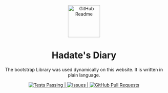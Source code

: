 <p align="center">
 <img width="100px" src="https://media.giphy.com/media/woqpfauZ6cqJFcu696/giphy.gif" align="center" alt="GitHub Readme" />
 <h1 align="center">Hadate's Diary</h1>
 <p align="center">The bootstrap Library was used dynamically on this website. It is written in plain language.</p>
</p>
<p align="center">
    <a href="https://github.com/furkanydn/personal-portfolio/actions">
      <img alt="Tests Passing |" src="" />
    </a>
    <a href="https://github.com/furkanydn/personal-portfolio/issues">
      <img alt="Issues |" src="" />
    </a>
    <a href="https://github.com/furkanydn/personal-portfolio/pulls">
      <img alt="GitHub Pull Requests" src="" />
    </a>
  </p>
